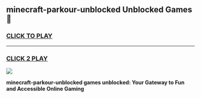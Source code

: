 
## minecraft-parkour-unblocked Unblocked Games👋
<h3>
<a href="https://news.freeplayer.one?title=minecraft-parkour-unblocked&ref=16F">CLICK TO PLAY</a></h3>
<hr>

<h3>
<a href="https://news.freeplayer.one?title=minecraft-parkour-unblocked&ref=16F">CLICK 2 PLAY</a>
  
</h3>

<a href="https://news.freeplayer.one?title=minecraft-parkour-unblocked&ref=16F/"><img src="https://clearcache.store/games.png"></a>


**minecraft-parkour-unblocked games unblocked: Your Gateway to Fun and Accessible Online Gaming**
